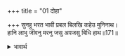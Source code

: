 +++
title = "01 दोहा"

+++
सुनहु भरत भावी प्रबल बिलखि कहेउ मुनिनाथ।  
हानि लाभु जीवनु मरनु जसु अपजसु बिधि हाथ॥171॥  

<details><summary>भावार्थ</summary>

मुनिनाथ ने बिलखकर (दुःखी होकर) कहा- हे भरत! सुनो, भावी (होनहार) बडी बलवान है। हानि-लाभ, जीवन-मरण और यश-अपयश, ये सब विधाता के हाथ हैं॥171॥  
</details>




